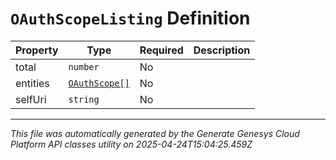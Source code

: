 # `OAuthScopeListing` Definition

| Property | Type | Required | Description |
|----------|------|----------|-------------|
| total | `number` | No |  |
| entities | [`OAuthScope[]`](oauthscope-definition.md) | No |  |
| selfUri | `string` | No |  |

---

*This file was automatically generated by the Generate Genesys Cloud Platform API classes utility on 2025-04-24T15:04:25.459Z*